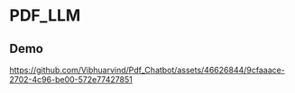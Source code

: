# PDF_LLM



## Demo

https://github.com/Vibhuarvind/Pdf_Chatbot/assets/46626844/9cfaaace-2702-4c96-be00-572e77427851

